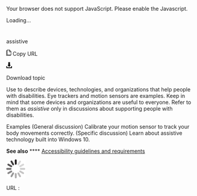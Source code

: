 Your browser does not support JavaScript. Please enable the Javascript.

Loading...

# 

assistive

![Copy URL](assistive_files/Copy.png)
Copy URL

![Download](assistive_files/Download.png)

Download topic

Use to
describe devices, technologies, and organizations that
help people with disabilities. Eye trackers and motion sensors are
examples. Keep in mind that some devices and organizations are useful to
everyone. Refer to them as *assistive* only in discussions about supporting people with disabilities.

Examples
(General discussion) Calibrate your motion sensor to track your body movements correctly.
(Specific discussion) Learn about assistive technology built into Windows 10.

**See also** **** [Accessibility guidelines and requirements](https://worldready.cloudapp.net/Styleguide/Read?id=2700&topicid=26589)

![In progress](assistive_files/activity-large.gif)

URL :
